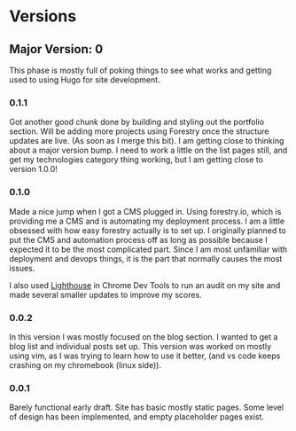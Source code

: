 # Versions

## Major Version: 0
This phase is mostly full of poking things to see what works and getting used to using Hugo for site development. 

### 0.1.1
Got another good chunk done by building and styling out the portfolio section. Will be adding more projects using Forestry once the structure updates are live. (As soon as I merge this bit). I am getting close to thinking about a major version bump. I need to work a little on the list pages still, and get my technologies category thing working, but I am getting close to version 1.0.0! 

### 0.1.0 
Made a nice jump when I got a CMS plugged in. Using forestry.io, which is providing me a CMS and is automating my deployment process. I am a little obsessed with how easy forestry actually is to set up. I originally planned to put the CMS and automation process off as long as possible because I expected it to be the most complicated part. Since I am most unfamiliar with deployment and devops things, it is the part that normally causes the most issues.

I also used [Lighthouse](https://developers.google.com/web/tools/lighthouse/) in Chrome Dev Tools to run an audit on my site and made several smaller updates to improve my scores.

### 0.0.2
In this version I was mostly focused on the blog section. I wanted to get a blog list and individual posts set up. This version was worked on mostly using vim, as I was trying to learn how to use it better, (and vs code keeps crashing on my chromebook (linux side)). 
 
### 0.0.1

Barely functional early draft. Site has basic mostly static pages. Some level of design has been implemented, and empty placeholder pages exist.
